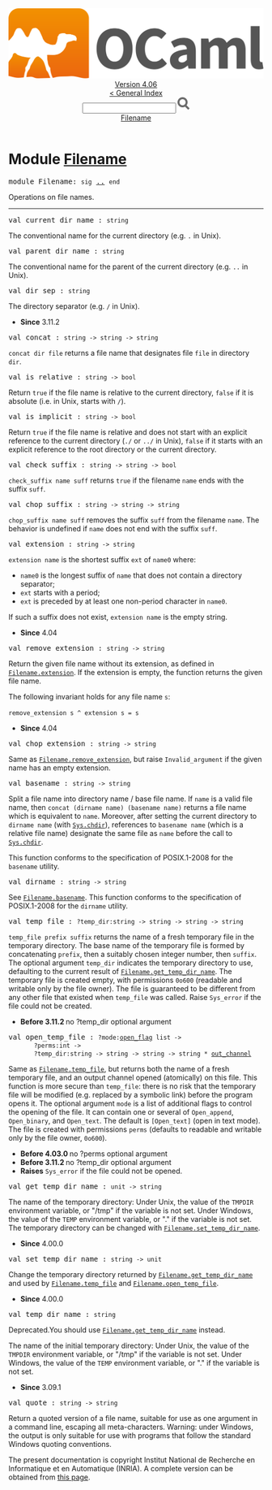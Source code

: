 <!-- ((! set title API !)) ((! set documentation !)) ((! set api !)) ((! set nobreadcrumb !)) -->
<div class="api"><header><nav class="toc brand"><a class="brand" href="https://ocaml.org/"><img src="colour-logo-gray.svg" class="svg" alt="OCaml"></a></nav><nav class="toc"><div class="toc_version"><a href="/docs" id="version-select">Version 4.06</a></div><a href="index.html">&lt; General Index</a><div class="api_search"><input type="text" name="apisearch" id="api_search" oninput="mySearch(false);" onkeypress="this.oninput();" onclick="this.oninput();" onpaste="this.oninput();">
<img src="search_icon.svg" alt="Search" class="svg" onclick="mySearch(false)"></div>
<div id="search_results"></div><div class="toc_title"><a href="#top">Filename</a></div><ul></ul></nav></header>

<h1>Module <a href="type_Filename.html">Filename</a></h1>

<pre><span id="MODULEFilename"><span class="keyword">module</span> Filename</span>: <code class="code"><span class="keyword">sig</span></code> <a href="Filename.html">..</a> <code class="code"><span class="keyword">end</span></code></pre><div class="info module top">
<div class="info-desc">
<p>Operations on file names.</p>
</div>
</div>
<hr width="100%">

<pre><span id="VALcurrent_dir_name"><span class="keyword">val</span> current_dir_name</span> : <code class="type">string</code></pre><div class="info ">
<div class="info-desc">
<p>The conventional name for the current directory (e.g. <code class="code">.</code> in Unix).</p>
</div>
</div>

<pre><span id="VALparent_dir_name"><span class="keyword">val</span> parent_dir_name</span> : <code class="type">string</code></pre><div class="info ">
<div class="info-desc">
<p>The conventional name for the parent of the current directory
   (e.g. <code class="code">..</code> in Unix).</p>
</div>
</div>

<pre><span id="VALdir_sep"><span class="keyword">val</span> dir_sep</span> : <code class="type">string</code></pre><div class="info ">
<div class="info-desc">
<p>The directory separator (e.g. <code class="code">/</code> in Unix).</p>
</div>
<ul class="info-attributes">
<li><b>Since</b> 3.11.2</li>
</ul>
</div>

<pre><span id="VALconcat"><span class="keyword">val</span> concat</span> : <code class="type">string -&gt; string -&gt; string</code></pre><div class="info ">
<div class="info-desc">
<p><code class="code">concat&nbsp;dir&nbsp;file</code> returns a file name that designates file
   <code class="code">file</code> in directory <code class="code">dir</code>.</p>
</div>
</div>

<pre><span id="VALis_relative"><span class="keyword">val</span> is_relative</span> : <code class="type">string -&gt; bool</code></pre><div class="info ">
<div class="info-desc">
<p>Return <code class="code"><span class="keyword">true</span></code> if the file name is relative to the current
   directory, <code class="code"><span class="keyword">false</span></code> if it is absolute (i.e. in Unix, starts
   with <code class="code">/</code>).</p>
</div>
</div>

<pre><span id="VALis_implicit"><span class="keyword">val</span> is_implicit</span> : <code class="type">string -&gt; bool</code></pre><div class="info ">
<div class="info-desc">
<p>Return <code class="code"><span class="keyword">true</span></code> if the file name is relative and does not start
   with an explicit reference to the current directory (<code class="code">./</code> or
   <code class="code">../</code> in Unix), <code class="code"><span class="keyword">false</span></code> if it starts with an explicit reference
   to the root directory or the current directory.</p>
</div>
</div>

<pre><span id="VALcheck_suffix"><span class="keyword">val</span> check_suffix</span> : <code class="type">string -&gt; string -&gt; bool</code></pre><div class="info ">
<div class="info-desc">
<p><code class="code">check_suffix&nbsp;name&nbsp;suff</code> returns <code class="code"><span class="keyword">true</span></code> if the filename <code class="code">name</code>
   ends with the suffix <code class="code">suff</code>.</p>
</div>
</div>

<pre><span id="VALchop_suffix"><span class="keyword">val</span> chop_suffix</span> : <code class="type">string -&gt; string -&gt; string</code></pre><div class="info ">
<div class="info-desc">
<p><code class="code">chop_suffix&nbsp;name&nbsp;suff</code> removes the suffix <code class="code">suff</code> from
   the filename <code class="code">name</code>. The behavior is undefined if <code class="code">name</code> does not
   end with the suffix <code class="code">suff</code>.</p>
</div>
</div>

<pre><span id="VALextension"><span class="keyword">val</span> extension</span> : <code class="type">string -&gt; string</code></pre><div class="info ">
<div class="info-desc">
<p><code class="code">extension&nbsp;name</code> is the shortest suffix <code class="code">ext</code> of <code class="code">name0</code> where:</p>

<ul>
<li><code class="code">name0</code> is the longest suffix of <code class="code">name</code> that does not
      contain a directory separator;</li>
<li><code class="code">ext</code> starts with a period;</li>
<li><code class="code">ext</code> is preceded by at least one non-period character
      in <code class="code">name0</code>.</li>
</ul>
<p>If such a suffix does not exist, <code class="code">extension&nbsp;name</code> is the empty
    string.</p>
</div>
<ul class="info-attributes">
<li><b>Since</b> 4.04</li>
</ul>
</div>

<pre><span id="VALremove_extension"><span class="keyword">val</span> remove_extension</span> : <code class="type">string -&gt; string</code></pre><div class="info ">
<div class="info-desc">
<p>Return the given file name without its extension, as defined
    in <a href="Filename.html#VALextension"><code class="code"><span class="constructor">Filename</span>.extension</code></a>. If the extension is empty, the function
    returns the given file name.</p>

<p>The following invariant holds for any file name <code class="code">s</code>:</p>

<p><code class="code">remove_extension&nbsp;s&nbsp;^&nbsp;extension&nbsp;s&nbsp;=&nbsp;s</code></p>
</div>
<ul class="info-attributes">
<li><b>Since</b> 4.04</li>
</ul>
</div>

<pre><span id="VALchop_extension"><span class="keyword">val</span> chop_extension</span> : <code class="type">string -&gt; string</code></pre><div class="info ">
<div class="info-desc">
<p>Same as <a href="Filename.html#VALremove_extension"><code class="code"><span class="constructor">Filename</span>.remove_extension</code></a>, but raise <code class="code"><span class="constructor">Invalid_argument</span></code>
    if the given name has an empty extension.</p>
</div>
</div>

<pre><span id="VALbasename"><span class="keyword">val</span> basename</span> : <code class="type">string -&gt; string</code></pre><div class="info ">
<div class="info-desc">
<p>Split a file name into directory name / base file name.
   If <code class="code">name</code> is a valid file name, then <code class="code">concat&nbsp;(dirname&nbsp;name)&nbsp;(basename&nbsp;name)</code>
   returns a file name which is equivalent to <code class="code">name</code>. Moreover,
   after setting the current directory to <code class="code">dirname&nbsp;name</code> (with <a href="Sys.html#VALchdir"><code class="code"><span class="constructor">Sys</span>.chdir</code></a>),
   references to <code class="code">basename&nbsp;name</code> (which is a relative file name)
   designate the same file as <code class="code">name</code> before the call to <a href="Sys.html#VALchdir"><code class="code"><span class="constructor">Sys</span>.chdir</code></a>.</p>

<p>This function conforms to the specification of POSIX.1-2008 for the
   <code class="code">basename</code> utility.</p>
</div>
</div>

<pre><span id="VALdirname"><span class="keyword">val</span> dirname</span> : <code class="type">string -&gt; string</code></pre><div class="info ">
<div class="info-desc">
<p>See <a href="Filename.html#VALbasename"><code class="code"><span class="constructor">Filename</span>.basename</code></a>.
   This function conforms to the specification of POSIX.1-2008 for the
   <code class="code">dirname</code> utility.</p>
</div>
</div>

<pre><span id="VALtemp_file"><span class="keyword">val</span> temp_file</span> : <code class="type">?temp_dir:string -&gt; string -&gt; string -&gt; string</code></pre><div class="info ">
<div class="info-desc">
<p><code class="code">temp_file&nbsp;prefix&nbsp;suffix</code> returns the name of a
   fresh temporary file in the temporary directory.
   The base name of the temporary file is formed by concatenating
   <code class="code">prefix</code>, then a suitably chosen integer number, then <code class="code">suffix</code>.
   The optional argument <code class="code">temp_dir</code> indicates the temporary directory
   to use, defaulting to the current result of <a href="Filename.html#VALget_temp_dir_name"><code class="code"><span class="constructor">Filename</span>.get_temp_dir_name</code></a>.
   The temporary file is created empty, with permissions <code class="code">0o600</code>
   (readable and writable only by the file owner).  The file is
   guaranteed to be different from any other file that existed when
   <code class="code">temp_file</code> was called.
   Raise <code class="code"><span class="constructor">Sys_error</span></code> if the file could not be created.</p>
</div>
<ul class="info-attributes">
<li><b>Before 3.11.2 </b> no ?temp_dir optional argument</li>
</ul>
</div>

<pre><span id="VALopen_temp_file"><span class="keyword">val</span> open_temp_file</span> : <code class="type">?mode:<a href="Pervasives.html#TYPEopen_flag">open_flag</a> list -&gt;<br>       ?perms:int -&gt;<br>       ?temp_dir:string -&gt; string -&gt; string -&gt; string * <a href="Pervasives.html#TYPEout_channel">out_channel</a></code></pre><div class="info ">
<div class="info-desc">
<p>Same as <a href="Filename.html#VALtemp_file"><code class="code"><span class="constructor">Filename</span>.temp_file</code></a>, but returns both the name of a fresh
   temporary file, and an output channel opened (atomically) on
   this file.  This function is more secure than <code class="code">temp_file</code>: there
   is no risk that the temporary file will be modified (e.g. replaced
   by a symbolic link) before the program opens it.  The optional argument
   <code class="code">mode</code> is a list of additional flags to control the opening of the file.
   It can contain one or several of <code class="code"><span class="constructor">Open_append</span></code>, <code class="code"><span class="constructor">Open_binary</span></code>,
   and <code class="code"><span class="constructor">Open_text</span></code>.  The default is <code class="code">[<span class="constructor">Open_text</span>]</code> (open in text mode). The
   file is created with permissions <code class="code">perms</code> (defaults to readable and
   writable only by the file owner, <code class="code">0o600</code>).</p>
</div>
<ul class="info-attributes">
<li><b>Before 4.03.0 </b> no ?perms optional argument</li>
<li><b>Before 3.11.2 </b> no ?temp_dir optional argument</li>
<li><b>Raises</b> <code>Sys_error</code> if the file could not be opened.</li>
</ul>
</div>

<pre><span id="VALget_temp_dir_name"><span class="keyword">val</span> get_temp_dir_name</span> : <code class="type">unit -&gt; string</code></pre><div class="info ">
<div class="info-desc">
<p>The name of the temporary directory:
    Under Unix, the value of the <code class="code"><span class="constructor">TMPDIR</span></code> environment variable, or "/tmp"
    if the variable is not set.
    Under Windows, the value of the <code class="code"><span class="constructor">TEMP</span></code> environment variable, or "."
    if the variable is not set.
    The temporary directory can be changed with <a href="Filename.html#VALset_temp_dir_name"><code class="code"><span class="constructor">Filename</span>.set_temp_dir_name</code></a>.</p>
</div>
<ul class="info-attributes">
<li><b>Since</b> 4.00.0</li>
</ul>
</div>

<pre><span id="VALset_temp_dir_name"><span class="keyword">val</span> set_temp_dir_name</span> : <code class="type">string -&gt; unit</code></pre><div class="info ">
<div class="info-desc">
<p>Change the temporary directory returned by <a href="Filename.html#VALget_temp_dir_name"><code class="code"><span class="constructor">Filename</span>.get_temp_dir_name</code></a>
    and used by <a href="Filename.html#VALtemp_file"><code class="code"><span class="constructor">Filename</span>.temp_file</code></a> and <a href="Filename.html#VALopen_temp_file"><code class="code"><span class="constructor">Filename</span>.open_temp_file</code></a>.</p>
</div>
<ul class="info-attributes">
<li><b>Since</b> 4.00.0</li>
</ul>
</div>

<pre><span id="VALtemp_dir_name"><span class="keyword">val</span> temp_dir_name</span> : <code class="type">string</code></pre><div class="info ">
<div class="info-deprecated">
<span class="warning">Deprecated.</span>You should use <a href="Filename.html#VALget_temp_dir_name"><code class="code"><span class="constructor">Filename</span>.get_temp_dir_name</code></a> instead.</div>
<div class="info-desc">
<p>The name of the initial temporary directory:
    Under Unix, the value of the <code class="code"><span class="constructor">TMPDIR</span></code> environment variable, or "/tmp"
    if the variable is not set.
    Under Windows, the value of the <code class="code"><span class="constructor">TEMP</span></code> environment variable, or "."
    if the variable is not set.</p>
</div>
<ul class="info-attributes">
<li><b>Since</b> 3.09.1</li>
</ul>
</div>

<pre><span id="VALquote"><span class="keyword">val</span> quote</span> : <code class="type">string -&gt; string</code></pre><div class="info ">
<div class="info-desc">
<p>Return a quoted version of a file name, suitable for use as
    one argument in a command line, escaping all meta-characters.
    Warning: under Windows, the output is only suitable for use
    with programs that follow the standard Windows quoting
    conventions.</p>
</div>
</div>
<div class="copyright">The present documentation is copyright Institut National de Recherche en Informatique et en Automatique (INRIA). A complete version can be obtained from <a href="http://caml.inria.fr/pub/docs/manual-ocaml/">this page</a>.</div></div>
